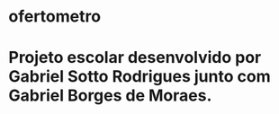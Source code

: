 # ofertometro
# Projeto escolar desenvolvido por Gabriel Sotto Rodrigues junto com Gabriel Borges de Moraes.
